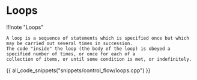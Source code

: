 # Loops

!!!note "Loops"

    A loop is a sequence of statements which is specified once but which may be carried out several times in succession.
    The code "inside" the loop (the body of the loop) is obeyed a specified number of times, or once for each of a 
    collection of items, or until some condition is met, or indefinitely.

{{ all_code_snippets("snippets/control_flow/loops.cpp") }}
